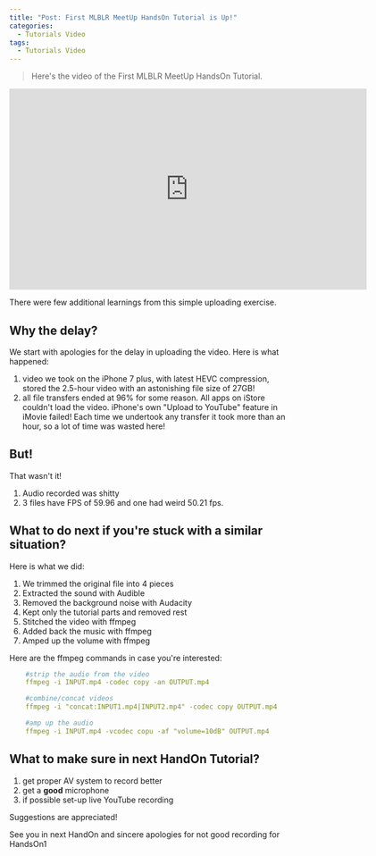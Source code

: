 ```yaml
---
title: "Post: First MLBLR MeetUp HandsOn Tutorial is Up!"
categories:
  - Tutorials Video
tags:
  - Tutorials Video
---
```


> Here's the video of the First MLBLR MeetUp HandsOn Tutorial.

<div class="fluid-width-video-wrapper">
<iframe markdown="0" width="640" height="360" src="https://youtu.be/MEnNymMOQJE" frameborder="0" allowfullscreen></iframe>
</div>

There were few additional learnings from this simple uploading exercise.

## Why the delay?
We start with apologies for the delay in uploading the video. Here is what happened:
1. video we took on the iPhone 7 plus, with latest HEVC compression, stored the 2.5-hour video with an astonishing file size of 27GB!
2. all file transfers ended at 96% for some reason. All apps on iStore couldn't load the video. iPhone's own "Upload to YouTube" feature in iMovie failed! Each time we undertook any transfer it took more than an hour, so a lot of time was wasted here!

## But!
That wasn't it!
1. Audio recorded was shitty
2. 3 files have FPS of 59.96 and one had weird 50.21 fps.

## What to do next if you're stuck with a similar situation?
Here is what we did:
1. We trimmed the original file into 4 pieces
2. Extracted the sound with Audible
3. Removed the background noise with Audacity
4. Kept only the tutorial parts and removed rest
4. Stitched the video with ffmpeg
5. Added back the music with ffmpeg
6. Amped up the volume with ffmpeg

Here are the ffmpeg commands in case you're interested:

```yaml
    #strip the audio from the video
    ffmpeg -i INPUT.mp4 -codec copy -an OUTPUT.mp4

    #combine/concat videos
    ffmpeg -i "concat:INPUT1.mp4|INPUT2.mp4" -codec copy OUTPUT.mp4

    #amp up the audio
    ffmpeg -i INPUT.mp4 -vcodec copu -af "volume=10dB" OUTPUT.mp4

```

## What to make sure in next HandOn Tutorial?
1. get proper AV system to record better
2. get a **good** microphone
3. if possible set-up live YouTube recording

Suggestions are appreciated!

See you in next HandOn and sincere apologies for not good recording for HandsOn1


